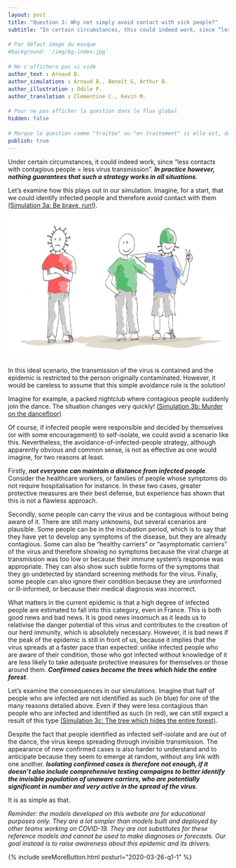 ```yaml
---
layout: post
title: "Question 3: Why not simply avoid contact with sick people?"
subtitle: "In certain circumstances, this could indeed work, since “less contacts with contagious people = less virus transmission”. In practice however, nothing guarantees that such a strategy would work in all situations."

# Par défaut image du masque
#background: '/img/bg-index.jpg'

# Ne s'affichera pas si vide
author_text : Arnaud B.
author_simulations : Arnaud B., Benoît G, Arthur B.
author_illustration : Odile P.
author_translation : Clémentine C., Kevin M.

# Pour ne pas afficher la question dans le flux global
hidden: false

# Marque la question comme "traitée" ou "en traitement" si elle est, dans cette ordre, publiée ou non
publish: true
---
```


Under certain circumstances, it could indeed work, since “less contacts with contagious people = less virus transmission”. ***In practice however, nothing guarantees that such a strategy works in all situations***.

Let’s examine how this plays out in our simulation. Imagine, for a start, that we could identify infected people and therefore avoid contact with them [(Simulation 3a: Be brave, run!)](/en/simulator).

<img src="/img/posts/Q3_1.jpg" class="full-size">

In this ideal scenario, the transmission of the virus is contained and the epidemic is restricted to the person originally contaminated. However, it would be careless to assume that this simple avoidance rule is the solution!

<div id="particles-js-Q3A"></div>

Imagine for example, a packed nightclub where contagious people suddenly join the dance. The situation changes very quickly!  [(Simulation 3b: Murder on the dancefloor)](/en/simulator)

<div id="particles-js-Q3B"></div>

Of course, if infected people were responsible and decided by themselves (or with some encouragement) to self-isolate, we could avoid a scenario like this. Nevertheless, the avoidance-of-infected-people strategy, although apparently obvious and common sense, is not as effective as one would imagine, for two reasons at least.

Firstly, ***not everyone can maintain a distance from infected people***. Consider the  healthcare workers, or families of people whose symptoms do not require hospitalisation for instance. In these two cases, greater protective measures are their best defense, but experience has shown that this is not a flawless approach.

Secondly, some people can carry the virus and be contagious without being aware of it. There are still many unknowns, but several scenarios are plausible. Some people can be in the incubation period, which is to say that they have yet to develop any symptoms of the disease, but they are already contagious. Some can also be “healthy carriers” or “asymptomatic carriers” of the virus and therefore showing no symptoms because the viral charge at transmission was too low or because their immune system’s response was appropriate. They can also show such subtle forms of the symptoms that they go undetected by standard screening methods for the virus. Finally, some people can also ignore their condition because they are uninformed or ill-informed, or because their medical diagnosis was incorrect.

What matters in the current epidemic is that a high degree of infected people are estimated to fall into this category, even in France. This is both good news and bad news. It is good news insomuch as it leads us to relativise the danger potential of this virus and contributes to the creation of our herd immunity, which is absolutely necessary. However, it is bad news if the peak of the epidemic is still in front of us, because it implies that the virus spreads at a faster pace than expected: unlike infected people who are aware of their condition, those who got infected without knowledge of it are less likely to take adequate protective measures for themselves or those around them. ***Confirmed cases become the trees which hide the entire forest***.

Let’s examine the consequences in our simulations. Imagine that half of people who are infected are not identified as such (in blue) for one of the many reasons detailed above. Even if they were less contagious than people who are infected and identified as such (in red), we can still expect a result of this type [(Simulation 3c: The tree which hides the entire forest)](/en/simulator).

<div id="particles-js-Q3C"></div>

Despite the fact that people identified as infected self-isolate and are out of the dance, the virus keeps spreading through invisible transmission. The appearance of new confirmed cases is also harder to understand and to anticipate because they seem to emerge at random, without any link with one another. ***Isolating confirmed cases is therefore not enough, if it doesn’t also include comprehensive testing campaigns to better identify the invisible population of unaware carriers, who are potentially significant in number and very active in the spread of the virus***.

It is as simple as that.

*Reminder: the models developed on this website are for educational purposes only. They are a lot simpler than models built and deployed by other teams working on COVID-19. They are not substitutes for these reference models and cannot be used to make diagnoses or forecasts. Our goal instead is to raise awareness about this epidemic and its drivers.*

{% include seeMoreButton.html posturl="2020-03-26-q1-1" %}
